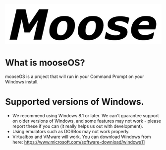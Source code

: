 ![Logo](https://raw.githubusercontent.com/MooseMega/mooseOS/main/mooseOS/assets/Moose%20Logo.png)
# What is mooseOS?
mooseOS is a project that will run in your Command Prompt on your Windows install.
# Supported versions of Windows.
- We recommend using Windows 8.1 or later. We can't guarantee support on older versions of Windows, and some features may not work - please report these if you can (it really helps us out with development).
- Using emulators such as DOSBox may not work properly.
- Virtualbox and VMware will work. You can download Windows from here: https://www.microsoft.com/software-download/windows11

